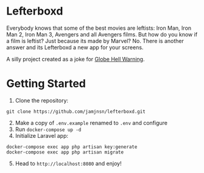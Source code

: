 # Lefterboxd
Everybody knows that some of the best movies are leftists: Iron Man, Iron Man 2, Iron Man 3, Avengers and all Avengers films. But how do you know if a film is leftist? Just because its made by Marvel? No. There is another answer and its Lefterboxd a new app for your screens.

A silly project created as a joke for [Globe Hell Warning](https://directory.libsyn.com/shows/view/id/globehell).

# Getting Started

1. Clone the repository:
```
git clone https://github.com/jamjnsn/lefterboxd.git
```
2. Make a copy of `.env.example` renamed to `.env` and configure
3. Run `docker-compose up -d`
4. Initialize Laravel app:
```
docker-compose exec app php artisan key:generate
docker-compose exec app php artisan migrate
```
5. Head to `http://localhost:8080` and enjoy!
